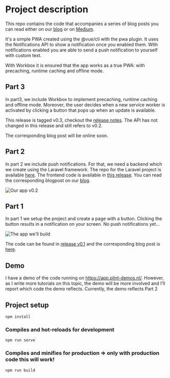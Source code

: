 # Project description
This repo contains the code that accompanies a series of blog posts you can read either on our [blog](https://www.blog.plint-sites.nl)
or on [Medium](https://medium.com/plint-sites).

It's a simple PWA created using the @vue/cli with the pwa plugin. It uses the
Notifications API to show a notification once you enabled them. With notifications enabled
you are able to send a push notification to yourself with custom text.

With Workbox it is ensured that the app works as a true PWA: with precaching, runtime caching and offline mode.

## Part 3
In part3, we include Workbox to implement precaching, runtime caching and offline mode. Moreover, the user
decides when a new service worker is activated by clicking a button that pops up when an update is available.

This release is tagged v0.3, checkout the [release notes](https://github.com/pimhooghiemstra/plintpwa-vue-1/releases/tag/v0.3).
The API has not changed in this release and still refers to v0.2.

The corresponding blog post will be online soon.

## Part 2
In part 2 we include push notifications. For that, we need a backend which we create using the Laravel
framework. The repo for the Laravel project is available [here](https://github.com/pimhooghiemstra/plint-pwa-api). The frontend code is available in [this release](https://github.com/pimhooghiemstra/plintpwa-vue-1/releases/tag/v0.2). You can read the corresponding blogpost on our [blog](https://www.blog.plint-sites.nl/how-to-add-push-notifications-to-a-progressive-web-app/).

![Our app v0.2](https://www.blog.plint-sites.nl/wordpress/wp-content/uploads/2018/11/notify-with-push.png)

## Part 1
In part 1 we setup the project and create a page with a button. Clicking the button results in a
notification on your screen. No push notifications yet...

![The app we'll build](https://www.blog.plint-sites.nl/wordpress/wp-content/uploads/2018/10/app-homepage.png)

The code can be found in [release v0.1](https://github.com/pimhooghiemstra/plintpwa-vue-1/releases/tag/v0.1) and
the corresponding blog post is [here](https://www.blog.plint-sites.nl/progressive-web-app-using-vue-cli-3/).

## Demo
I have a demo of the code running on https://app.plint-demos.nl/. However, as I write more tutorials on this topic, the demo
will be more involved and I'll report which code the demo reflects. Currently, the demo reflects Part 2

## Project setup
```
npm install
```

### Compiles and hot-reloads for development
```
npm run serve
```

### Compiles and minifies for production => only with production code this will work!
```
npm run build
```
